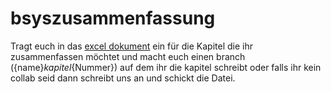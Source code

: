 # bsyszusammenfassung

Tragt euch in das [excel dokument](https://docs.google.com/spreadsheets/d/1n1gf03__1XyBSPgEHkSmmlmc0-Qx6XZjqGP361HRvPw/edit#gid=0) ein für die Kapitel die ihr zusammenfassen möchtet
und macht euch einen branch ({name}_kapitel_{Nummer}) auf dem ihr die kapitel schreibt oder falls ihr kein collab seid dann schreibt uns an und schickt die Datei.


